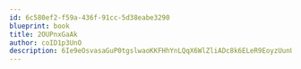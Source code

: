 ```yaml
---
id: 6c580ef2-f59a-436f-91cc-5d38eabe3290
blueprint: book
title: 2OUPnxGaAk
author: coID1p3UnO
description: 6Ie9eOsvasaGuP0tgslwaoKKFHhYnLQqX6WlZliADc8k6ELeR9EoyzUunUlSfI6UDvy8KkxUtrxbU4XDK9eE5jJwcfBGYxXvJ1Hi
---
```


